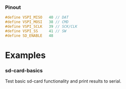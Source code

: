 ### Pinout
```cpp
#define VSPI_MISO   40 // DAT
#define VSPI_MOSI   38 // CMD
#define VSPI_SCLK   39 // SCK/CLK
#define VSPI_SS     41 // SW
#define SD_ENABLE   48
```

# Examples
### sd-card-basics
Test basic sd-card functionality and print results to serial.